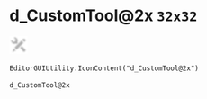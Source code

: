 # d_CustomTool@2x `32x32`
<img src="/img/d_CustomTool.png" width=32 height=32>

``` CSharp
EditorGUIUtility.IconContent("d_CustomTool@2x")
```
```
d_CustomTool@2x
```
